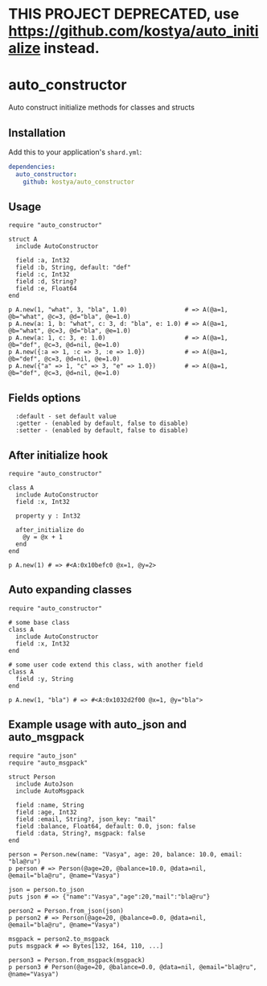# THIS PROJECT DEPRECATED, use https://github.com/kostya/auto_initialize instead.

# auto_constructor

Auto construct initialize methods for classes and structs

## Installation

Add this to your application's `shard.yml`:

```yaml
dependencies:
  auto_constructor:
    github: kostya/auto_constructor
```

## Usage

```crystal
require "auto_constructor"

struct A
  include AutoConstructor

  field :a, Int32
  field :b, String, default: "def"
  field :c, Int32
  field :d, String?
  field :e, Float64
end

p A.new(1, "what", 3, "bla", 1.0)                # => A(@a=1, @b="what", @c=3, @d="bla", @e=1.0)
p A.new(a: 1, b: "what", c: 3, d: "bla", e: 1.0) # => A(@a=1, @b="what", @c=3, @d="bla", @e=1.0)
p A.new(a: 1, c: 3, e: 1.0)                      # => A(@a=1, @b="def", @c=3, @d=nil, @e=1.0)
p A.new({:a => 1, :c => 3, :e => 1.0})           # => A(@a=1, @b="def", @c=3, @d=nil, @e=1.0)
p A.new({"a" => 1, "c" => 3, "e" => 1.0})        # => A(@a=1, @b="def", @c=3, @d=nil, @e=1.0)
```

## Fields options

```
  :default - set default value
  :getter - (enabled by default, false to disable)
  :setter - (enabled by default, false to disable)
```

## After initialize hook

```crystal
require "auto_constructor"

class A
  include AutoConstructor
  field :x, Int32

  property y : Int32

  after_initialize do
    @y = @x + 1
  end
end

p A.new(1) # => #<A:0x10befc0 @x=1, @y=2>
```

## Auto expanding classes

```crystal
require "auto_constructor"

# some base class
class A
  include AutoConstructor
  field :x, Int32
end

# some user code extend this class, with another field
class A
  field :y, String
end

p A.new(1, "bla") # => #<A:0x1032d2f00 @x=1, @y="bla">
```

## Example usage with auto_json and auto_msgpack

```crystal
require "auto_json"
require "auto_msgpack"

struct Person
  include AutoJson
  include AutoMsgpack

  field :name, String
  field :age, Int32
  field :email, String?, json_key: "mail"
  field :balance, Float64, default: 0.0, json: false
  field :data, String?, msgpack: false
end

person = Person.new(name: "Vasya", age: 20, balance: 10.0, email: "bla@ru")
p person # => Person(@age=20, @balance=10.0, @data=nil, @email="bla@ru", @name="Vasya")

json = person.to_json
puts json # => {"name":"Vasya","age":20,"mail":"bla@ru"}

person2 = Person.from_json(json)
p person2 # => Person(@age=20, @balance=0.0, @data=nil, @email="bla@ru", @name="Vasya")

msgpack = person2.to_msgpack
puts msgpack # => Bytes[132, 164, 110, ...]

person3 = Person.from_msgpack(msgpack)
p person3 # Person(@age=20, @balance=0.0, @data=nil, @email="bla@ru", @name="Vasya")
```